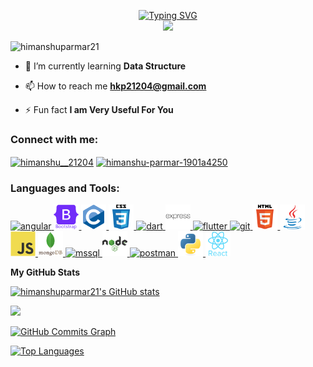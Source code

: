 <!--# Hi 👋, I'm Himanshu Parmar-->
<p align="center">
<a href="https://github.com/himanshuparmar21">
    <img src="https://readme-typing-svg.demolab.com?font=Georgia&size=18&duration=2000&pause=100&multiline=true&width=500&height=80&lines=Himanshu+Parmar;B.Tech+Student;Data+Structure+%7C+Java+%7c+Python+%7C+MERN Stack" alt="Typing SVG" />
</a>
<br>
<a href="https://github.com/Bhavya2004">
    <img src="https://github-stats-alpha.vercel.app/api?username=himanshuparmar21&cc=22272e&tc=37BCF6&ic=fff&bc=0000">
</a>
<p align="left"> <img src="https://komarev.com/ghpvc/?username=himanshuparmar21&label=Profile%20views&color=0e75b6&style=flat" alt="himanshuparmar21" /> </p>

- 🌱 I’m currently learning **Data Structure**

- 📫 How to reach me **hkp21204@gmail.com**

- ⚡ Fun fact **I am Very Useful For You**

<h3 align="left">Connect with me:</h3>
<p align="left">
<a href="https://twitter.com/himanshu__21204" target="blank"><img align="center" src="https://raw.githubusercontent.com/rahuldkjain/github-profile-readme-generator/master/src/images/icons/Social/twitter.svg" alt="himanshu__21204" height="30" width="40" /></a>
<a href="https://linkedin.com/in/himanshu-parmar-1901a4250" target="blank"><img align="center" src="https://raw.githubusercontent.com/rahuldkjain/github-profile-readme-generator/master/src/images/icons/Social/linked-in-alt.svg" alt="himanshu-parmar-1901a4250" height="30" width="40" /></a>
</p>

<h3 align="left">Languages and Tools:</h3>
<p align="left"> <a href="https://angular.io" target="_blank" rel="noreferrer"> <img src="https://angular.io/assets/images/logos/angular/angular.svg" alt="angular" width="40" height="40"/> </a> <a href="https://getbootstrap.com" target="_blank" rel="noreferrer"> <img src="https://raw.githubusercontent.com/devicons/devicon/master/icons/bootstrap/bootstrap-plain-wordmark.svg" alt="bootstrap" width="40" height="40"/> </a> <a href="https://www.cprogramming.com/" target="_blank" rel="noreferrer"> <img src="https://raw.githubusercontent.com/devicons/devicon/master/icons/c/c-original.svg" alt="c" width="40" height="40"/> </a> <a href="https://www.w3schools.com/css/" target="_blank" rel="noreferrer"> <img src="https://raw.githubusercontent.com/devicons/devicon/master/icons/css3/css3-original-wordmark.svg" alt="css3" width="40" height="40"/> </a> <a href="https://dart.dev" target="_blank" rel="noreferrer"> <img src="https://www.vectorlogo.zone/logos/dartlang/dartlang-icon.svg" alt="dart" width="40" height="40"/> </a> <a href="https://expressjs.com" target="_blank" rel="noreferrer"> <img src="https://raw.githubusercontent.com/devicons/devicon/master/icons/express/express-original-wordmark.svg" alt="express" width="40" height="40"/> </a> <a href="https://flutter.dev" target="_blank" rel="noreferrer"> <img src="https://www.vectorlogo.zone/logos/flutterio/flutterio-icon.svg" alt="flutter" width="40" height="40"/> </a> <a href="https://git-scm.com/" target="_blank" rel="noreferrer"> <img src="https://www.vectorlogo.zone/logos/git-scm/git-scm-icon.svg" alt="git" width="40" height="40"/> </a> <a href="https://www.w3.org/html/" target="_blank" rel="noreferrer"> <img src="https://raw.githubusercontent.com/devicons/devicon/master/icons/html5/html5-original-wordmark.svg" alt="html5" width="40" height="40"/> </a> <a href="https://www.java.com" target="_blank" rel="noreferrer"> <img src="https://raw.githubusercontent.com/devicons/devicon/master/icons/java/java-original.svg" alt="java" width="40" height="40"/> </a> <a href="https://developer.mozilla.org/en-US/docs/Web/JavaScript" target="_blank" rel="noreferrer"> <img src="https://raw.githubusercontent.com/devicons/devicon/master/icons/javascript/javascript-original.svg" alt="javascript" width="40" height="40"/> </a> <a href="https://www.mongodb.com/" target="_blank" rel="noreferrer"> <img src="https://raw.githubusercontent.com/devicons/devicon/master/icons/mongodb/mongodb-original-wordmark.svg" alt="mongodb" width="40" height="40"/> </a> <a href="https://www.microsoft.com/en-us/sql-server" target="_blank" rel="noreferrer"> <img src="https://www.svgrepo.com/show/303229/microsoft-sql-server-logo.svg" alt="mssql" width="40" height="40"/> </a> <a href="https://nodejs.org" target="_blank" rel="noreferrer"> <img src="https://raw.githubusercontent.com/devicons/devicon/master/icons/nodejs/nodejs-original-wordmark.svg" alt="nodejs" width="40" height="40"/> </a> <a href="https://postman.com" target="_blank" rel="noreferrer"> <img src="https://www.vectorlogo.zone/logos/getpostman/getpostman-icon.svg" alt="postman" width="40" height="40"/> </a> <a href="https://www.python.org" target="_blank" rel="noreferrer"> <img src="https://raw.githubusercontent.com/devicons/devicon/master/icons/python/python-original.svg" alt="python" width="40" height="40"/> </a> <a href="https://reactjs.org/" target="_blank" rel="noreferrer"> <img src="https://raw.githubusercontent.com/devicons/devicon/master/icons/react/react-original-wordmark.svg" alt="react" width="40" height="40"/> </a> </p>

<b>My GitHub Stats</b>

<a href="http://www.github.com/himanshuparmar21"><img src="https://github-readme-stats.vercel.app/api?username=himanshuparmar21&show_icons=true&hide=&count_private=true&title_color=3382ed&text_color=000000&icon_color=3382ed&bg_color=ffffff&hide_border=true&show_icons=true" alt="himanshuparmar21's GitHub stats" /></a>

<a href="http://www.github.com/himanshuparmar21"><img src="https://github-readme-streak-stats.herokuapp.com/?user=himanshuparmar21&stroke=000000&background=ffffff&ring=3382ed&fire=3382ed&currStreakNum=000000&currStreakLabel=3382ed&sideNums=000000&sideLabels=000000&dates=000000&hide_border=true" /></a>

<a href="http://www.github.com/himanshuparmar21"><img src="https://github-readme-activity-graph.cyclic.app/graph?username=himanshuparmar21&bg_color=ffffff&color=000000&line=3382ed&point=000000&area_color=ffffff&area=true&hide_border=true&custom_title=GitHub%20Commits%20Graph" alt="GitHub Commits Graph" /></a>

<a href="https://github.com/himanshuparmar21" align="left"><img src="https://github-readme-stats.vercel.app/api/top-langs/?username=himanshuparmar21&langs_count=10&title_color=3382ed&text_color=000000&icon_color=3382ed&bg_color=ffffff&hide_border=true&locale=en&custom_title=Top%20%Languages" alt="Top Languages" /></a>
